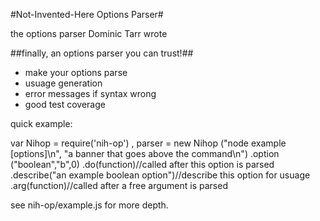 #Not-Invented-Here Options Parser#

the options parser Dominic Tarr wrote

##finally, an options parser you can trust!##

+ make your options parse 
+ usuage generation 
+ error messages if syntax wrong
+ good test coverage

quick example:

  var Nihop = require('nih-op')
  , parser = 
  new Nihop ("node example [options]\n", "a banner that goes above the command\n")
    .option ("boolean","b",0)
      .do(function)//called after this option is parsed
      .describe("an example boolean option")//describe this option for usuage
    .arg(function)//called after a free argument is parsed


see nih-op/example.js for more depth.